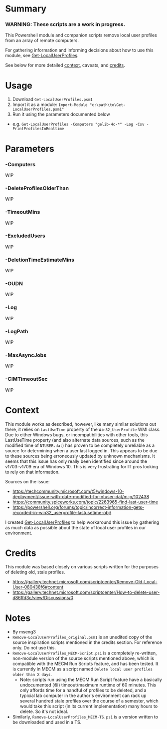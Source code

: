 # Summary

### WARNING: These scripts are a work in progress.

This Powershell module and companion scripts remove local user profiles from an array of remote computers.  

For gathering information and informing decisions about how to use this module, see [Get-LocalUserProfiles](https://github.com/engrit-illinois/Get-LocalUserProfiles).

See below for more detailed [context](#context), caveats, and [credits](#credits).  

# Usage

1. Download `Get-LocalUserProfiles.psm1`
2. Import it as a module: `Import-Module "c:\path\to\Get-LocalUserProfiles.psm1"`
3. Run it using the parameters documented below
- e.g. `Get-LocalUserProfiles -Computers "gelib-4c-*" -Log -Csv -PrintProfilesInRealtime`

# Parameters

### -Computers
WIP

### -DeleteProfilesOlderThan
WIP

### -TimeoutMins
WIP

### -ExcludedUsers
WIP

### -DeletionTimeEstimateMins
WIP

### -OUDN
WIP

### -Log
WIP

### -LogPath
WIP

### -MaxAsyncJobs
WIP

### -CIMTimeoutSec
WIP

# Context

This module works as described, however, like many similar solutions out there, it relies on `LastUseTime` property of the `Win32_UserProfile` WMI class.  Due to either Windows bugs, or incompatibilities with other tools, this LastUseTime property (and also alternate data sources, such as the modified time of `NTUSER.dat`) has proven to be completely unreliable as a source for determining when a user last logged in. This appears to be due to these sources being erroneously updated by unknown mechanisms. It seems that this issue has only really been identified since around the v1703-v1709 era of Windows 10. This is very frustrating for IT pros looking to rely on that information.  

Sources on the issue:
- https://techcommunity.microsoft.com/t5/windows-10-deployment/issue-with-date-modified-for-ntuser-dat/m-p/102438
- https://community.spiceworks.com/topic/2263965-find-last-user-time
- https://powershell.org/forums/topic/incorrect-information-gets-recorded-in-win32_userprofile-lastusetime-obj/

I created [Get-LocalUserProfiles](https://github.com/engrit-illinois/Get-LocalUserProfiles) to help workaround this issue by gathering as much data as possible about the state of local user profiles in our environment.  

# Credits

This module was based closely on various scripts written for the purposes of deleting old, stale profiles.
- https://gallery.technet.microsoft.com/scriptcenter/Remove-Old-Local-User-080438f6#content
- https://gallery.technet.microsoft.com/scriptcenter/How-to-delete-user-d86ffd3c/view/Discussions/0

# Notes
- By mseng3
- `Remove-LocalUserProfiles_original.psm1` is an unedited copy of the source inspiration scripts mentioned in the credits section. For reference only. Do not use this.
- `Remove-LocalUserProfiles_MECM-Script.ps1` is a completely re-written, non-module version of the source scripts mentioned above, which is compatible with the MECM Run Scripts feature, and has been tested. It is currently in MECM as a script named `Delete local user profiles older than X days`.
  - Note: scripts run using the MECM Run Script feature have a basically undocumented (:rage:) timeout/maximum runtime of 60 minutes. This only affords time for a handful of profiles to be deleted, and a typicial lab computer in the author's environment can rack up several hundred stale profiles over the course of a semester, which would take this script (in its current implementation) many hours to delete. So it's not ideal.
- Similarly, `Remove-LocalUserProfiles_MECM-TS.ps1` is a version written to be downloaded and used in a TS.  